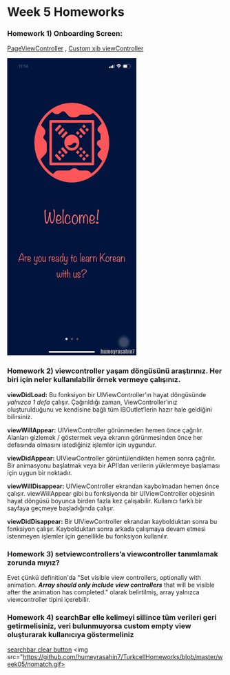 # Week 5 Homeworks
### Homework 1) Onboarding Screen:

[PageViewController](https://github.com/humeyrasahin7/TurkcellHomeworks/blob/master/week05/OnboardingScreen/OnboardingScreen/OnboargingPageViewController.swift) , [Custom xib viewController](https://github.com/humeyrasahin7/TurkcellHomeworks/blob/master/week05/OnboardingScreen/Onboarding/OnboardingViewController.swift)

<img src="https://github.com/humeyrasahin7/TurkcellHomeworks/blob/master/week05/onboarding.gif" width="300" height="690">

### Homework 2) viewcontroller yaşam döngüsünü araştırınız. Her biri için neler kullanılabilir örnek vermeye çalışınız.
**viewDidLoad:**
Bu fonksiyon bir UIViewController’ın hayat döngüsünde *yalnızca 1 defa* çalışır. Çağırıldığı zaman, ViewController’ınız oluşturulduğunu ve kendisine bağlı tüm IBOutlet’lerin hazır hale geldiğini bilirsiniz.

**viewWillAppear:**
UIViewController görünmeden hemen önce çağrılır. Alanları gizlemek / göstermek veya ekranın görünmesinden önce her defasında olmasını istediğiniz işlemler için uygundur.

**viewDidAppear:**
UIViewController görüntülendikten hemen sonra çağrılır. Bir animasyonu başlatmak veya bir API’dan verilerin yüklenmeye başlaması için uygun bir noktadır.

**viewWillDisappear:**
UIViewController ekrandan kaybolmadan hemen önce çalışır. viewWillAppear gibi bu fonksiyonda bir UIViewController objesinin hayat döngüsü boyunca birden fazla kez çalışabilir. Kullanıcı farklı bir sayfaya geçmeye başladığında çalışır.

**viewDidDisappear:**
Bir UIViewController ekrandan kaybolduktan sonra bu fonksiyon çalışır. Kaybolduktan sonra arkada çalışmaya devam etmesi istenmeyen işlemler için genellikle bu fonksiyon kullanılır.

### Homework 3) setviewcontrollers’a viewcontroller tanımlamak zorunda mıyız?
Evet çünkü definition'da "Set visible view controllers, optionally with animation. ***Array should only include view controllers*** that will be visible after the animation has completed." olarak belirtilmiş, array yalnızca viewcontroller tipini içerebilir.

### Homework 4) searchBar elle kelimeyi sillince tüm verileri geri getirmelisiniz, veri bulunmuyorsa custom empty view oluşturarak kullanıcıya göstermeliniz

[searchbar clear button](https://github.com/humeyrasahin7/TurkcellHomeworks/blob/master/week05/SearchbarHomework/SearchbarHomework/SearchViewController.swift)
<img src="https://github.com/humeyrasahin7/TurkcellHomeworks/blob/master/week05/nomatch.gif>
